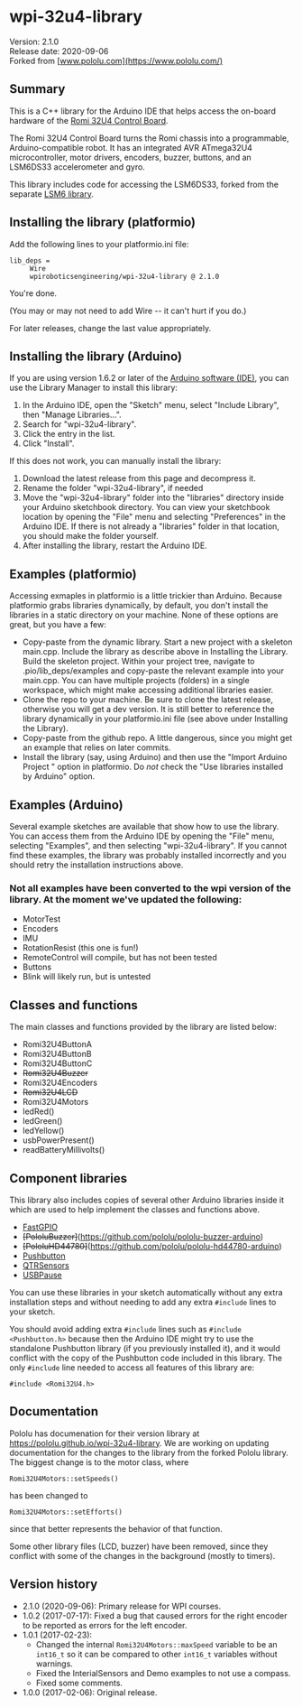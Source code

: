 # wpi-32u4-library

Version: 2.1.0<br/>
Release date: 2020-09-06<br/>
Forked from [www.pololu.com](https://www.pololu.com/)

## Summary

This is a C++ library for the Arduino IDE that helps access the on-board hardware of the [Romi 32U4 Control Board](https://www.pololu.com/product/3544).

The Romi 32U4 Control Board turns the Romi chassis into a programmable, Arduino-compatible robot.  It has an integrated AVR ATmega32U4 microcontroller, motor drivers, encoders, buzzer, buttons, and an LSM6DS33 accelerometer and gyro.

This library includes code for accessing the LSM6DS33, forked from the separate [LSM6 library](https://github.com/pololu/lsm6-arduino).

## Installing the library (platformio)

Add the following lines to your platformio.ini file:

~~~{.cpp}
lib_deps = 
     Wire
     wpiroboticsengineering/wpi-32u4-library @ 2.1.0
~~~

You're done.

(You may or may not need to add Wire -- it can't hurt if you do.)

For later releases, change the last value appropriately.

## Installing the library (Arduino)

If you are using version 1.6.2 or later of the [Arduino software (IDE)](http://www.arduino.cc/en/Main/Software), you can use the Library Manager to install this library:

1. In the Arduino IDE, open the "Sketch" menu, select "Include Library", then "Manage Libraries...".
2. Search for "wpi-32u4-library".
3. Click the entry in the list.
4. Click "Install".

If this does not work, you can manually install the library:

1. Download the latest release from this page and decompress it.
2. Rename the folder "wpi-32u4-library", if needed
3. Move the "wpi-32u4-library" folder into the "libraries" directory inside your Arduino sketchbook directory. You can view your sketchbook location by opening the "File" menu and selecting "Preferences" in the Arduino IDE.  If there is not already a "libraries" folder in that location, you should make the folder yourself.
4. After installing the library, restart the Arduino IDE.

## Examples (platformio)

Accessing exmaples in platformio is a little trickier than Arduino. Because platformio grabs libraries dynamically, by default, you don't install the libraries in a static directory on your machine. None of these options are great, but you have a few:

 * Copy-paste from the dynamic library. Start a new project with a skeleton main.cpp. Include the library as describe above in Installing the Library. Build the skeleton project. Within your project tree, navigate to .pio/lib_deps/examples and copy-paste the relevant example into your main.cpp. You can have multiple projects (folders) in a single workspace, which might make accessing additional libraries easier.
 * Clone the repo to your machine. Be sure to clone the latest release, otherwise you will get a dev version. It is still better to reference the library dynamically in your platformio.ini file (see above under Installing the Library).
 * Copy-paste from the github repo. A little dangerous, since you might get an example that relies on later commits.
 * Install the library (say, using Arduino) and then use the "Import Arduino Project " option in platformio. Do *not* check the "Use libraries installed by Arduino" option.

## Examples (Arduino)

Several example sketches are available that show how to use the library. You can access them from the Arduino IDE by opening the "File" menu, selecting "Examples", and then selecting "wpi-32u4-library". If you cannot find these examples, the library was probably installed incorrectly and you should retry the installation instructions above.

### Not all examples have been converted to the wpi version of the library. At the moment we've updated the following:

* MotorTest
* Encoders
* IMU
* RotationResist (this one is fun!)
* RemoteControl will compile, but has not been tested
* Buttons
* Blink will likely run, but is untested

## Classes and functions

The main classes and functions provided by the library are listed below:

* Romi32U4ButtonA
* Romi32U4ButtonB
* Romi32U4ButtonC
* ~~Romi32U4Buzzer~~
* Romi32U4Encoders
* ~~Romi32U4LCD~~
* Romi32U4Motors
* ledRed()
* ledGreen()
* ledYellow()
* usbPowerPresent()
* readBatteryMillivolts()

## Component libraries

This library also includes copies of several other Arduino libraries inside it which are used to help implement the classes and functions above.

* [FastGPIO](https://github.com/pololu/fastgpio-arduino)
* ~~[PololuBuzzer]~~(https://github.com/pololu/pololu-buzzer-arduino)
* ~~[PololuHD44780]~~(https://github.com/pololu/pololu-hd44780-arduino)
* [Pushbutton](https://github.com/pololu/pushbutton-arduino)
* [QTRSensors](https://github.com/pololu/qtr-sensors-arduino)
* [USBPause](https://github.com/pololu/usb-pause-arduino)

You can use these libraries in your sketch automatically without any extra installation steps and without needing to add any extra `#include` lines to your sketch.

You should avoid adding extra `#include` lines such as `#include <Pushbutton.h>` because then the Arduino IDE might try to use the standalone Pushbutton library (if you previously installed it), and it would conflict with the copy of the Pushbutton code included in this library. The only `#include` line needed to access all features of this library are:

~~~{.cpp}
#include <Romi32U4.h>
~~~

## Documentation

Pololu has documenation for their version library at https://pololu.github.io/wpi-32u4-library. We are working on updating documentation for the changes to the library from the forked Pololu library. The biggest change is to the motor class, where

~~~{.cpp}
Romi32U4Motors::setSpeeds()
~~~

has been changed to 

~~~{.cpp}
Romi32U4Motors::setEfforts()
~~~

since that better represents the behavior of that function.

Some other library files (LCD, buzzer) have been removed, since they conflict with some of the changes in the background (mostly to timers).

## Version history

* 2.1.0 (2020-09-06): Primary release for WPI courses.
* 1.0.2 (2017-07-17): Fixed a bug that caused errors for the right encoder to be reported as errors for the left encoder.
* 1.0.1 (2017-02-23):
  * Changed the internal `Romi32U4Motors::maxSpeed` variable to be an `int16_t` so it can be compared to other `int16_t` variables without warnings.
  * Fixed the InterialSensors and Demo examples to not use a compass.
  * Fixed some comments.
* 1.0.0 (2017-02-06): Original release.
